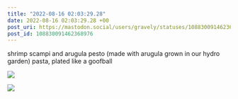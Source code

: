 ```yaml
---
title: "2022-08-16 02:03:29.28"
date: 2022-08-16 02:03:29.28 +00
post_uri: https://mastodon.social/users/gravely/statuses/108830091462368976
post_id: 108830091462368976
---
```

shrimp scampi and arugula pesto (made with arugula grown in our hydro garden) pasta, plated like a goofball


![](/images/108830091126714334.jpg)

![](/images/108830091358912184.jpg)


